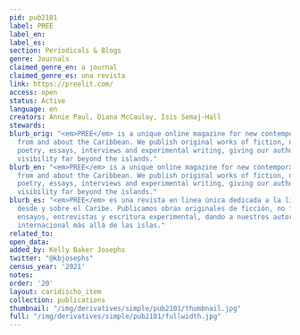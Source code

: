 ```yaml
---
pid: pub2101
label: PREE
label_en:
label_es:
section: Periodicals & Blogs
genre: Journals
claimed_genre_en: a journal
claimed_genre_es: una revista
link: https://preelit.com/
access: open
status: Active
language: en
creators: Annie Paul, Diana McCaulay, Isis Semaj-Hall
stewards:
blurb_orig: "<em>PREE</em> is a unique online magazine for new contemporary writing
  from and about the Caribbean. We publish original works of fiction, non-fiction,
  poetry, essays, interviews and experimental writing, giving our authors international
  visibility far beyond the islands."
blurb_en: "<em>PREE</em> is a unique online magazine for new contemporary writing
  from and about the Caribbean. We publish original works of fiction, non-fiction,
  poetry, essays, interviews and experimental writing, giving our authors international
  visibility far beyond the islands."
blurb_es: "<em>PREE</em> es una revista en linea única dedicada a la literatura contemporánea
  desde y sobre el Caribe. Publicamos obras originales de ficción, no ficción, poesía,
  ensayos, entrevistas y escritura experimental, dando a nuestros autores visibilidad
  internacional más allá de las islas."
related_to:
open_data:
added_by: Kelly Baker Josephs
twitter: "@kbjosephs"
census_year: '2021'
notes:
order: '20'
layout: caridischo_item
collection: publications
thumbnail: "/img/derivatives/simple/pub2101/thumbnail.jpg"
full: "/img/derivatives/simple/pub2101/fullwidth.jpg"
---
```

